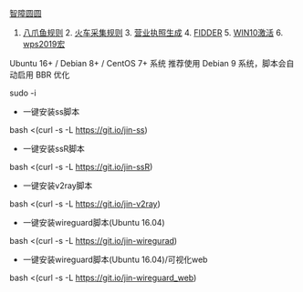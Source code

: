[智障圆圆](https://github.com/Aiyuanjiang/jinsama)

1. [八爪鱼规则](https://drive.google.com/open?id=1qsmPOqxTm4wECnin2gr7tzcx-8KIogzV)    2. [火车采集规则](https://drive.google.com/open?id=1Pqvlgugrh47bllBAdaGtrZ1oX3KFpf6U)    3. [营业执照生成](https://drive.google.com/open?id=17EpZ7xONM5PXTW1izs-zwuABylnddtZj)    4. [FIDDER](https://drive.google.com/open?id=1w9yWABwH2tbhOSDRmGS6Quu9O-v72PXm)    5. [WIN10激活](https://drive.google.com/open?id=1lROOmUqSzF4oFSMVhvewq6V8wvv04YpP)    6. [wps2019宏](https://drive.google.com/open?id=1GvqGEWe5sTDdl-Og1HwWETMdrnHHjUl4)



Ubuntu 16+ / Debian 8+ / CentOS 7+ 系统 推荐使用 Debian 9 系统，脚本会自动启用 BBR 优化

sudo -i

 * 一键安装ss脚本

bash <(curl -s -L https://git.io/jin-ss)

 * 一键安装ssR脚本

bash <(curl -s -L https://git.io/jin-ssR)

 * 一键安装v2ray脚本

bash <(curl -s -L https://git.io/jin-v2ray)

 * 一键安装wireguard脚本(Ubuntu 16.04)

bash <(curl -s -L https://git.io/jin-wiregurad)

 * 一键安装wireguard脚本(Ubuntu 16.04)/可视化web

bash <(curl -s -L https://git.io/jin-wireguard_web)

